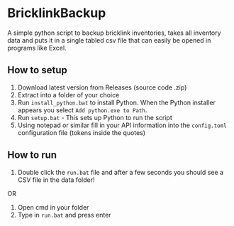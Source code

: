 # BricklinkBackup
A simple python script to backup bricklink inventories, takes all inventory data and puts it in a single tabled csv file that can easily be opened in programs like Excel.

## How to setup

1. Download latest version from Releases (source code .zip)
2. Extract into a folder of your choice
3. Run `install_python.bat` to install Python. When the Python installer appears you select `Add python.exe to Path`.
4. Run `setup.bat` - This sets up Python to run the script
5. Using notepad or similar fill in your API information into the `config.toml` configuration file (tokens inside the quotes)

## How to run

1. Double click the `run.bat` file and after a few seconds you should see a CSV file in the data folder!

OR 

1. Open cmd in your folder
2. Type in `run.bat` and press enter
